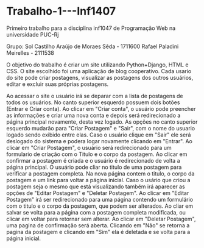 # Trabalho-1---Inf1407
Primeiro trabalho para a disciplina inf1047 de Programação Web na universidade PUC-Rj

Grupo: 
Sol Castilho Araújo de Moraes Sêda - 1711600
Rafael Paladini Meirelles - 2111538

 O objetivo do trabalho é criar um site utilizando Python+Django, HTML e CSS.
 O site escolhido foi uma aplicação de blog cooperativo. Cada usario do site pode criar postagens,
visualizar as postagens dos outros usuários, editar e excluir suas próprias postagens.

 Ao acessar o site o usuário irá se deparar com a lista de postagens de todos os usuários.
No canto superior esquerdo possuem dois botões (Entrar e Criar conta).
 Ao clicar em "Criar conta", o usuário pode preencher as informações e criar uma nova conta e depois será 
redirecionado a página principal novamente, desta vez logado. As opções no canto superior esquerdo mudarão 
para "Criar Postagem" e "Sair", com o nome do usuario logado sendo exibido entre elas.
 Caso o usuário clique em "Sair" ele será deslogado do sistema e podera logar novamente clicando em "Entrar".
 Ao clicar em "Criar Postagem", o usuário será redirecionado para um formulario de criação com o Titulo e o 
corpo da postagem. Ao clicar em confirmar a postagem é criada e o usuário é redirecionado de volta a página
principal.
 O usuário pode cliar no titulo de uma postagem para verificar a postagem completa. Na nova página contem 
o titulo, o corpo da postagem e um link para voltar a página inicial.
 Caso o usário que criou a postagem seja o mesmo que está visualizando também irá aparecer as opções de 
 "Editar Postagem" e "Deletar Postagem". Ao clicar em "Editar Postagem" irá ser redirecionado para uma página 
contendo um formulário com o titulo e o corpo da postagem, que podem ser alterados. Ao cliar em salvar 
se volta para a página com a postagem completa modificada, ou clicar em voltar para retornar sem alterar.
Ao clicar em "Deletar Postagem", uma pagina de confirmação será aberta. Clicando em "Não" se retorna a pagina
da postagem e clicando em "Sim" ela é deletada e se volta para a página inicial.
